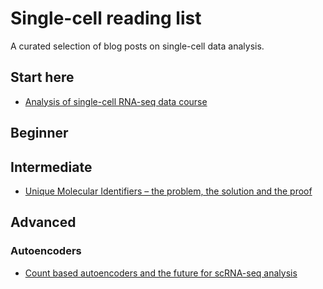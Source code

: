 # Single-cell reading list

A curated selection of blog posts on single-cell data analysis.

## Start here

- [Analysis of single-cell RNA-seq data course](https://hemberg-lab.github.io/scRNA.seq.course/index.html)

## Beginner

## Intermediate

- [Unique Molecular Identifiers – the problem, the solution and the proof](https://cgatoxford.wordpress.com/2015/08/14/unique-molecular-identifiers-the-problem-the-solution-and-the-proof/)

## Advanced

### Autoencoders

- [Count based autoencoders and the future for scRNA-seq analysis](http://www.nxn.se/valent/2018/4/20/count-based-autoencoders-and-the-future-for-scrna-seq-analysis)
